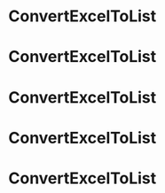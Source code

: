 # ConvertExcelToList
# ConvertExcelToList
# ConvertExcelToList
# ConvertExcelToList
# ConvertExcelToList
